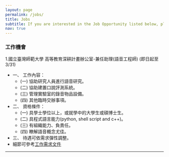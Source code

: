 ```yaml
---
layout: page
permalink: /jobs/
title: Jobs
subtitle: If you are interested in the Job Opportunity listed below, please feel free to contact me (teinhonglo@gmail.com).
nav: true
---
```


### 工作機會
1.國立臺灣師範大學 高等教育深耕計畫辦公室-兼任助理(語音工程師) (即日起至3/31)

* 一、 工作內容：
	* (一) 協助研究人員進行語音研究。
	* (二) 協助建置口說評測系統。
	* (三) 管理實驗室的錄音物品設備。
	* (四) 其他臨時交辦事項。
* 二、 資格條件：
	* (一) 具學士學位以上，或就學中的大學生或碩博士生。
	* (二) 具程式語言能力(python, shell script and c++)。
	* (三) 有組織能力、負責任。
	* (四) 瞭解語音概念尤佳。
* 三、 待遇可依需求彈性調整。
* 細節可參考[工作需求文件](https://drive.google.com/file/d/1xYqXeqz0EiXVio-htOrPLHCVjBN-kwdP/view?usp=sharing)

-------------------
